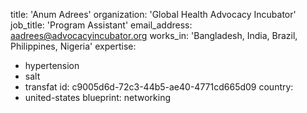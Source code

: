 title: 'Anum Adrees'
organization: 'Global Health Advocacy Incubator'
job_title: 'Program Assistant'
email_address: aadrees@advocacyincubator.org
works_in: 'Bangladesh, India, Brazil, Philippines, Nigeria'
expertise:
  - hypertension
  - salt
  - transfat
id: c9005d6d-72c3-44b5-ae40-4771cd665d09
country:
  - united-states
blueprint: networking
